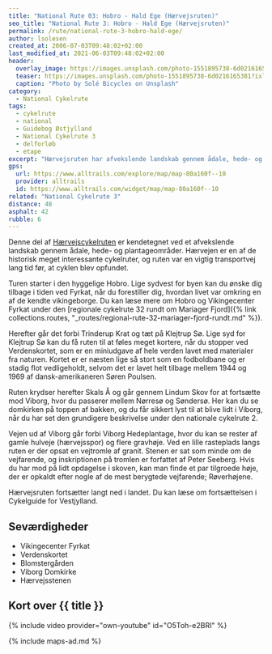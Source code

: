 ```yaml
---
title: "National Rute 03: Hobro - Hald Ege (Hærvejsruten)"
seo_title: "National Rute 3: Hobro - Hald Ege (Hærvejsruten)"
permalink: /rute/national-rute-3-hobro-hald-ege/
author: lsolesen
created_at: 2006-07-03T09:48:02+02:00
last_modified_at: 2021-06-03T09:48:02+02:00
header:
  overlay_image: https://images.unsplash.com/photo-1551895738-6d0216165381?ixlib=rb-1.2.1&auto=format&fit=crop&h=600&w=1200&q=10
  teaser: https://images.unsplash.com/photo-1551895738-6d0216165381?ixlib=rb-1.2.1&auto=format&fit=crop&h=300&w=400&q=10
  caption: "Photo by Solé Bicycles on Unsplash"
category:
  - National Cykelrute
tags:
  - cykelrute
  - national
  - Guidebog Østjylland
  - National Cykelrute 3
  - delforløb
  - etape
excerpt: "Hærvejsruten har afvekslende landskab gennem ådale, hede- og plantageområder. Hærvejen på cykel er en historisk interessant cykelrute, og ruten var en vigtig transportvej lang tid før der fandtes cykelruter."
gps:
  url: https://www.alltrails.com/explore/map/map-80a160f--10
  provider: alltrails
  id: https://www.alltrails.com/widget/map/map-80a160f--10
related: "National Cykelrute 3"
distance: 48
asphalt: 42
rubble: 6
---
```


Denne del af [Hærvejscykelruten](/rute/national-rute-3-haervejsruten/) er kendetegnet ved et afvekslende landskab gennem ådale, hede- og plantageområder. Hærvejen er en af de historisk meget interessante cykelruter, og ruten var en vigtig transportvej lang tid før, at cyklen blev opfundet.

Turen starter i den hyggelige Hobro. Lige sydvest for byen kan du ønske dig tilbage i tiden ved Fyrkat, når du forestiller dig, hvordan livet var omkring en af de kendte vikingeborge. Du kan læse mere om Hobro og Vikingecenter Fyrkat under den [regionale cykelrute 32 rundt om Mariager Fjord]({% link collections.routes, "_routes/regional-rute-32-mariager-fjord-rundt.md" %}).

Herefter går det forbi Trinderup Krat og tæt på Klejtrup Sø. Lige syd for Klejtrup Sø kan du få ruten til at føles meget kortere, når du stopper ved Verdenskortet, som er en miniudgave af hele verden lavet med materialer fra naturen. Kortet er er næsten lige så stort som en fodboldbane og er stadig flot vedligeholdt, selvom det er lavet helt tilbage mellem 1944 og 1969 af dansk-amerikaneren Søren Poulsen.

Ruten krydser herefter Skals Å og går gennem Lindum Skov for at fortsætte mod Viborg, hvor du passerer mellem Nørresø og Søndersø. Her kan du se domkirken på toppen af bakken, og du får sikkert lyst til at blive lidt i Viborg, når du har set den grundigere beskrivelse under den nationale cykelrute 2.

Vejen ud af Viborg går forbi Viborg Hedeplantage, hvor du kan se rester af gamle hulveje (hærvejsspor) og flere gravhøje. Ved en lille rasteplads langs ruten er der opsat en vejtromle af granit. Stenen er sat som minde om de vejfarende, og inskriptionen på tromlen er forfattet af Peter Seeberg. Hvis du har mod på lidt opdagelse i skoven, kan man finde et par tilgroede høje, der er opkaldt efter nogle af de mest berygtede vejfarende; Røverhøjene.

Hærvejsruten fortsætter langt ned i landet. Du kan læse om fortsættelsen i Cykelguide for Vestjylland.

## Seværdigheder

- Vikingecenter Fyrkat
- Verdenskortet
- Blomstergården
- Viborg Domkirke
- Hærvejsstenen

## Kort over {{ title }}

{% include video provider="own-youtube" id="O5Toh-e2BRI" %}

{% include maps-ad.md %}
